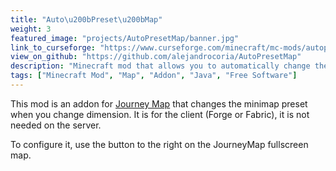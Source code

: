 ```yaml
---
title: "Auto\u200bPreset\u200bMap"
weight: 3
featured_image: "projects/AutoPresetMap/banner.jpg"
link_to_curseforge: "https://www.curseforge.com/minecraft/mc-mods/autopresetmap"
view_on_github: "https://github.com/alejandrocoria/AutoPresetMap"
description: "Minecraft mod that allows you to automatically change the minimap preset of Journey Map when you change the dimension."
tags: ["Minecraft Mod", "Map", "Addon", "Java", "Free Software"]
---
```


This mod is an addon for [Journey Map](https://www.curseforge.com/minecraft/mc-mods/journeymap) that changes the minimap preset when you change dimension. It is for the client (Forge or Fabric), it is not needed on the server.

To configure it, use the button to the right on the JourneyMap fullscreen map.
